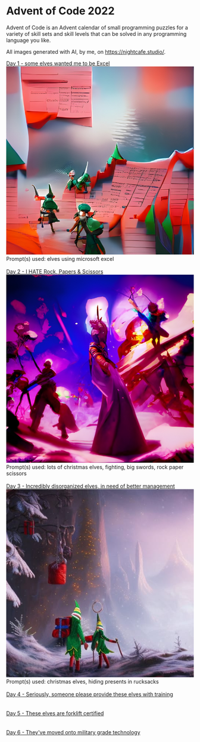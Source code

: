 # Advent of Code 2022

Advent of Code is an Advent calendar of small programming puzzles for a variety of skill sets and skill levels that can be solved in any programming language you like. 

All images generated with AI, by me, on https://nightcafe.studio/. 

[Day 1 - some elves wanted me to be Excel](https://github.com/jai-jalah/adventofcode-2022/tree/main/day-1) <br>
![Elves using Microsoft Excel](https://github.com/jai-jalah/adventofcode-2022/blob/main/day-1/day-1-icon.jpg) <br>
Prompt(s) used: elves using microsoft excel
<br><br>
[Day 2 - I HATE Rock, Papers & Scissors](https://github.com/jai-jalah/adventofcode-2022/tree/main/day-2)<br>
![lots of christmas elves, fighting, big swords - they are playing rock paper scissors](https://github.com/jai-jalah/adventofcode-2022/blob/main/day-2/day-2-icon.jpg)<br>
Prompt(s) used: lots of christmas elves, fighting, big swords, rock paper scissors
<br><br>
[Day 3 - Incredibly disorganized elves, in need of better management](https://github.com/jai-jalah/adventofcode-2022/tree/main/day-3)<br>
![christmas elves, hiking with rucksacks](https://github.com/jai-jalah/adventofcode-2022/blob/main/day-3/day-3-icon.jpg) <br>
Prompt(s) used: christmas elves, hiding presents in rucksacks
<br><br>
[Day 4 - Seriously, someone please provide these elves with training](https://github.com/jai-jalah/adventofcode-2022/tree/main/day-4)<br>
<br><br>
[Day 5 - These elves are forklift certified](https://github.com/jai-jalah/adventofcode-2022/tree/main/day-5)<br>
<br><br>
[Day 6 - They've moved onto military grade technology](https://github.com/jai-jalah/adventofcode-2022/tree/main/day-6)<br>
<br><br>